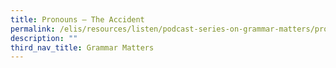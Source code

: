 ```yaml
---
title: Pronouns – The Accident
permalink: /elis/resources/listen/podcast-series-on-grammar-matters/pronouns-the-accident/
description: ""
third_nav_title: Grammar Matters
---
```

